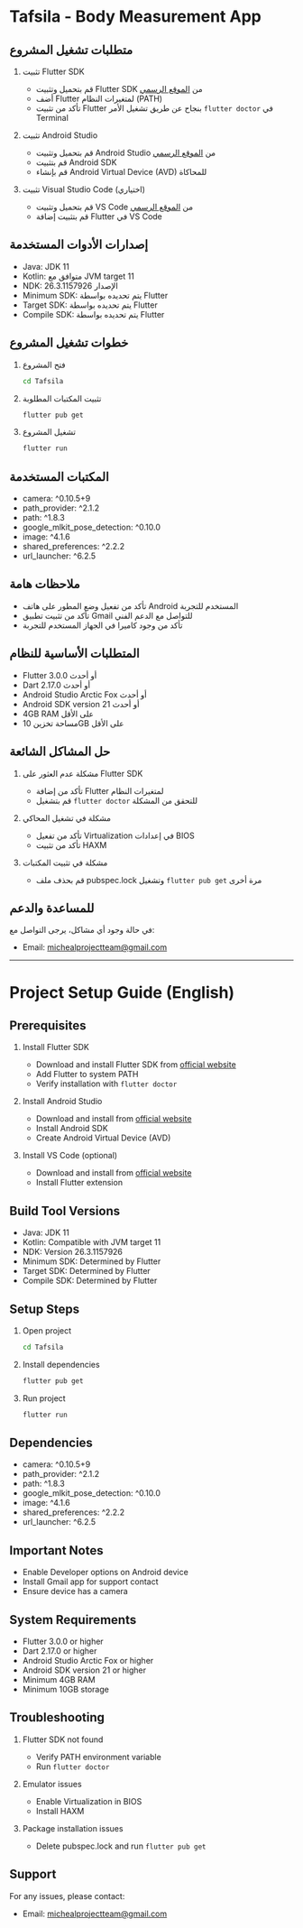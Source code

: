 # Tafsila - Body Measurement App

## متطلبات تشغيل المشروع
1. تثبيت Flutter SDK
   - قم بتحميل وتثبيت Flutter SDK من [الموقع الرسمي](https://flutter.dev/docs/get-started/install)
   - أضف Flutter لمتغيرات النظام (PATH)
   - تأكد من تثبيت Flutter بنجاح عن طريق تشغيل الأمر `flutter doctor` في Terminal

2. تثبيت Android Studio
   - قم بتحميل وتثبيت Android Studio من [الموقع الرسمي](https://developer.android.com/studio)
   - قم بتثبيت Android SDK
   - قم بإنشاء Android Virtual Device (AVD) للمحاكاة

3. تثبيت Visual Studio Code (اختياري)
   - قم بتحميل وتثبيت VS Code من [الموقع الرسمي](https://code.visualstudio.com/)
   - قم بتثبيت إضافة Flutter في VS Code

## إصدارات الأدوات المستخدمة
- Java: JDK 11
- Kotlin: متوافق مع JVM target 11
- NDK: الإصدار 26.3.1157926
- Minimum SDK: يتم تحديده بواسطة Flutter
- Target SDK: يتم تحديده بواسطة Flutter
- Compile SDK: يتم تحديده بواسطة Flutter

## خطوات تشغيل المشروع
1. فتح المشروع
   ```bash
   cd Tafsila
   ```

2. تثبيت المكتبات المطلوبة
   ```bash
   flutter pub get
   ```

3. تشغيل المشروع
   ```bash
   flutter run
   ```

## المكتبات المستخدمة
- camera: ^0.10.5+9
- path_provider: ^2.1.2
- path: ^1.8.3
- google_mlkit_pose_detection: ^0.10.0
- image: ^4.1.6
- shared_preferences: ^2.2.2
- url_launcher: ^6.2.5

## ملاحظات هامة
- تأكد من تفعيل وضع المطور على هاتف Android المستخدم للتجربة
- تأكد من تثبيت تطبيق Gmail للتواصل مع الدعم الفني
- تأكد من وجود كاميرا في الجهاز المستخدم للتجربة

## المتطلبات الأساسية للنظام
- Flutter 3.0.0 أو أحدث
- Dart 2.17.0 أو أحدث
- Android Studio Arctic Fox أو أحدث
- Android SDK version 21 أو أحدث
- 4GB RAM على الأقل
- مساحة تخزين 10GB على الأقل

## حل المشاكل الشائعة
1. مشكلة عدم العثور على Flutter SDK
   - تأكد من إضافة Flutter لمتغيرات النظام
   - قم بتشغيل `flutter doctor` للتحقق من المشكلة

2. مشكلة في تشغيل المحاكي
   - تأكد من تفعيل Virtualization في إعدادات BIOS
   - تأكد من تثبيت HAXM

3. مشكلة في تثبيت المكتبات
   - قم بحذف ملف pubspec.lock وتشغيل `flutter pub get` مرة أخرى

## للمساعدة والدعم
في حالة وجود أي مشاكل، يرجى التواصل مع:
- Email: michealprojectteam@gmail.com

---

# Project Setup Guide (English)

## Prerequisites
1. Install Flutter SDK
   - Download and install Flutter SDK from [official website](https://flutter.dev/docs/get-started/install)
   - Add Flutter to system PATH
   - Verify installation with `flutter doctor`

2. Install Android Studio
   - Download and install from [official website](https://developer.android.com/studio)
   - Install Android SDK
   - Create Android Virtual Device (AVD)

3. Install VS Code (optional)
   - Download and install from [official website](https://code.visualstudio.com/)
   - Install Flutter extension

## Build Tool Versions
- Java: JDK 11
- Kotlin: Compatible with JVM target 11
- NDK: Version 26.3.1157926
- Minimum SDK: Determined by Flutter
- Target SDK: Determined by Flutter
- Compile SDK: Determined by Flutter

## Setup Steps
1. Open project
   ```bash
   cd Tafsila
   ```

2. Install dependencies
   ```bash
   flutter pub get
   ```

3. Run project
   ```bash
   flutter run
   ```

## Dependencies
- camera: ^0.10.5+9
- path_provider: ^2.1.2
- path: ^1.8.3
- google_mlkit_pose_detection: ^0.10.0
- image: ^4.1.6
- shared_preferences: ^2.2.2
- url_launcher: ^6.2.5

## Important Notes
- Enable Developer options on Android device
- Install Gmail app for support contact
- Ensure device has a camera

## System Requirements
- Flutter 3.0.0 or higher
- Dart 2.17.0 or higher
- Android Studio Arctic Fox or higher
- Android SDK version 21 or higher
- Minimum 4GB RAM
- Minimum 10GB storage

## Troubleshooting
1. Flutter SDK not found
   - Verify PATH environment variable
   - Run `flutter doctor`

2. Emulator issues
   - Enable Virtualization in BIOS
   - Install HAXM

3. Package installation issues
   - Delete pubspec.lock and run `flutter pub get`

## Support
For any issues, please contact:
- Email: michealprojectteam@gmail.com
